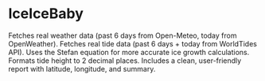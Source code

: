 # IceIceBaby
Fetches real weather data (past 6 days from Open-Meteo, today from OpenWeather). Fetches real tide data (past 6 days + today from WorldTides API). Uses the Stefan equation for more accurate ice growth calculations. Formats tide height to 2 decimal places. Includes a clean, user-friendly report with latitude, longitude, and summary.
